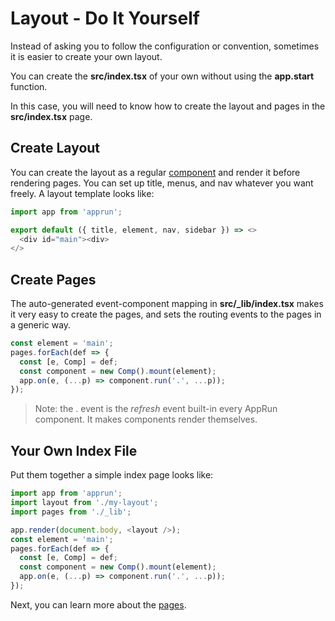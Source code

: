# Layout - Do It Yourself

Instead of asking you to follow the configuration or convention, sometimes it is easier to create your own layout.

You can create the **src/index.tsx** of your own without using the **app.start** function.

In this case, you will need to know how to create the layout and pages in the **src/index.tsx** page.

## Create Layout

You can create the layout as a regular [component](#component) and render it before rendering pages. You can set up title, menus, and nav whatever you want freely. A layout template looks like:

```javascript
import app from 'apprun';

export default ({ title, element, nav, sidebar }) => <>
  <div id="main"><div>
</>
```

## Create Pages

The auto-generated event-component mapping in **src/_lib/index.tsx** makes it very easy to create the pages, and sets the routing events to the pages in a generic way.

```javascript
const element = 'main';
pages.forEach(def => {
  const [e, Comp] = def;
  const component = new Comp().mount(element);
  app.on(e, (...p) => component.run('.', ...p));
});
```

> Note: the . event is the _refresh_ event built-in every AppRun component. It makes components render themselves.


## Your Own Index File

Put them together a simple index page looks like:

```javascript
import app from 'apprun';
import layout from './my-layout';
import pages from './_lib';

app.render(document.body, <layout />);
const element = 'main';
pages.forEach(def => {
  const [e, Comp] = def;
  const component = new Comp().mount(element);
  app.on(e, (...p) => component.run('.', ...p));
});
```

Next, you can learn more about the [pages](#pages).
